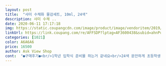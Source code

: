 ```yaml
---
layout: post 
title:  "샤미 수채화 물감세트, 10ml, 24색" 
description: 샤미 수채 ..
date: 2020-06-11 17:17:18 
img: https://static.coupangcdn.com/image/product/image/vendoritem/2019/06/05/3000199110/34b9b7a9-11a4-457c-b8a6-b0f06a3bc842.jpg 
linkUrl: https://link.coupang.com/re/AFFSDP?lptag=AF3600438&subid=ahnPublicAsk&pageKey=63333391&itemId=215722923&vendorItemId=70227769474&traceid=V0-113-6c478ddce8beff4a 
categories: [1021] 
color: A6A6A6 
price: 16500 
author: Ask View Shop 
cont:  "●구매후기●<br/>1학년 입학식 준비물 하는거 같네요<br/>24색 문안하게 초등학생용으로 사용해도 될거같아요<br/>다양하네요^^ 우리 아이 이 색 저 색 마음껏 여러 색상들 사용하라고 엄마의 욕심이 담긴 구매였어용ㅎ ㅎ ㅎ<br/>동안 4년쓰던 제품들이 오래써서 다시 주문했는데<br/>등교일을 몇일 앞두고 구입하였어요<br/>무탈하게 잘 넘어갔으면 좋겠어요<br/>샤미 수채화 물감은 한국에서 제조한 미술용품이네요 용량은 10ml이고 24색이니까 색상이<br/>설렘반 걱정반이긴 하지만<br/>아이들 쓸려고 샀어요 다른제품이랑 고민하다가 이게 양이 더많아서 한번 사봤어요 물감은 대체적으로 좀 묽은 느낌 이예요 핑크컬러는 좀 그래요 형광핑크느낌 ㅜㅜ 색은 애들이 섞어서 많이 만들어봐야 좋거든요 파레트에 예쁘게 짜놓으니 뿌듯해요 핑크는 좀 거슬립니다 채도라도 좀 낮춰주시지 일단 굳히고있어요 써보고 괜찮으면 좋겠네요<br/>온라인 수업하다<br/>이제 등교하게되니<br/>잠깐 고민하다가 금액도 별 차이가 없고 해서 즉시 할인으로 저렴하게 잘 구매했어요^^<br/>초등학생인 우리 아이 반에서 사용할 준비물로 가져가야 해서, 검색해 보니 12색부터 18색도 있던데.<br/>.<br/><br/>코로나로 인해<br/>" 
---
```

